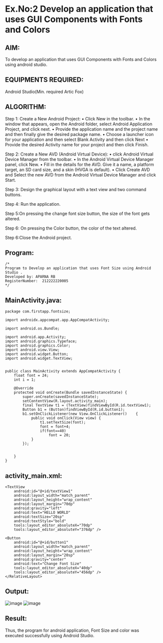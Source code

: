 
# Ex.No:2 Develop an application that uses GUI Components with Fonts and Colors


## AIM:
To develop an application that uses GUI Components with Fonts and Colors using android studio.

## EQUIPMENTS REQUIRED:

Android Studio(Min. required Artic Fox)


## ALGORITHM:
Step 1: Create a New Android Project:
              • Click New in the toolbar.
              • In the window that appears, open the Android folder, select Android Application Project,
              and click next.
              • Provide the application name and the project name and then finally give the desired
              package name.
              • Choose a launcher icon for your application and then select Blank Activity and then click
              Next
              • Provide the desired Activity name for your project and then click Finish.

Step 2: Create a New AVD (Android Virtual Device):
        • click Android Virtual Device Manager from the toolbar.
        • In the Android Virtual Device Manager panel, click New.
        • Fill in the details for the AVD. Give it a name, a platform target, an SD card size, and
        a skin (HVGA is default).
        • Click Create AVD and Select the new AVD from the Android Virtual Device
        Manager and click Start.

Step 3: Design the graphical layout with a text view and two command buttons.

Step 4: Run the application.

Step 5:On pressing the change font size button, the size of the font gets altered.

Step 6: On pressing the Color button, the color of the text altered.
       
Step 6:Close the Android project. 


## Program:
 ```
/*
Program to Develop an application that uses Font Size using Android Studio .
Developed by: APARNA RB
RegisterNumber:  212222220005
*/
```

## MainActivity.java:
```
package com.firstapp.fontsize;

import androidx.appcompat.app.AppCompatActivity;

import android.os.Bundle;

import android.app.Activity;
import android.graphics.Typeface;
import android.graphics.Color;
import android.view.View;
import android.widget.Button;
import android.widget.TextView;


public class MainActivity extends AppCompatActivity {
    float font = 24;
    int i = 1;

    @Override
    protected void onCreate(Bundle savedInstanceState) {
        super.onCreate(savedInstanceState);
        setContentView(R.layout.activity_main);
        final TextView t1 = (TextView)findViewById(R.id.textView1);
        Button b1 = (Button)findViewById(R.id.button1);
        b1.setOnClickListener(new View.OnClickListener()    {
            public void onClick(View view) {
                t1.setTextSize(font);
                font = font+4;
                if(font==40)
                    font = 20;
            }
        });


    }
}

```
## activity_main.xml:
```
<TextView
    android:id="@+id/textView1"
    android:layout_width="match_parent"
    android:layout_height="wrap_content"
    android:layout_margin="70dp"
    android:gravity="left"
    android:text="HELLO WORLD"
    android:textSize="20sp"
    android:textStyle="bold"
    tools:layout_editor_absoluteX="70dp"
    tools:layout_editor_absoluteY="376dp" />

<Button
    android:id="@+id/button1"
    android:layout_width="match_parent"
    android:layout_height="wrap_content"
    android:layout_margin="20sp"
    android:gravity="center"
    android:text="Change Font Size"
    tools:layout_editor_absoluteX="40dp"
    tools:layout_editor_absoluteY="456dp" />
</RelativeLayout>
```
## Output:
![image](https://github.com/user-attachments/assets/46b87bfb-6552-4bc8-ad0c-cd8520732715)
![image](https://github.com/user-attachments/assets/df0e5959-a988-48bd-9bfc-a027710769e8)



## Result:
Thus, the program for android application, Font Size and color was executed successfully using Android Studio.
